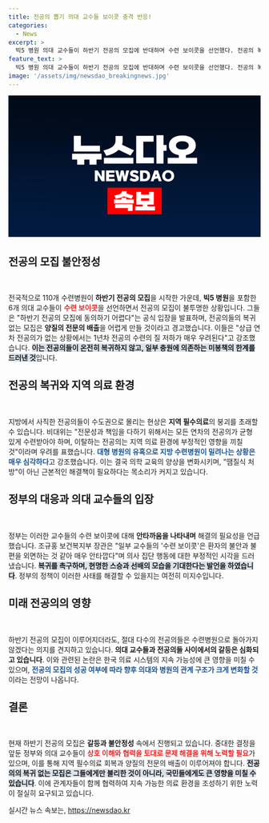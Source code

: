 ```yaml
---
title: 전공의 뽑기 의대 교수들 보이콧 충격 반응!
categories:
  - News
excerpt: >
  빅5 병원 의대 교수들이 하반기 전공의 모집에 반대하며 수련 보이콧을 선언했다. 전공의 복귀 없이는 전문의 양성이 어렵고, 지역 의료도 위축될 것이라 경고한다. 정부는 교수들의 의식변화를 촉구하고 있다.
feature_text: >
  빅5 병원 의대 교수들이 하반기 전공의 모집에 반대하며 수련 보이콧을 선언했다. 전공의 복귀 없이는 전문의 양성이 어렵고, 지역 의료도 위축될 것이라 경고한다. 정부는 교수들의 의식변화를 촉구하고 있다.
image: '/assets/img/newsdao_breakingnews.jpg'
---
```


<p><img src="/assets/img/newsdao_breakingnews.jpg" alt="flaretime 속보" /></p>

<h2 data-ke-size="size26">전공의 모집 불안정성</h2>

<p data-ke-size="size16">&nbsp;</p>

<p>전국적으로 110개 수련병원이 <b>하반기 전공의 모집</b>을 시작한 가운데, <strong>빅5 병원</strong>을 포함한 6개 의대 교수들이 <b><span style="color: #ee2323;">수련 보이콧</span></b>을 선언하면서 전공의 모집이 불투명한 상황입니다. 그들은 "하반기 전공의 모집에 동의하기 어렵다"는 공식 입장을 발표하며, 전공의들의 복귀 없는 모집은 <strong>양질의 전문의 배출</strong>을 어렵게 만들 것이라고 경고했습니다. 이들은 "상급 연차 전공의가 없는 상황에서는 1년차 전공의 수련의 질 저하가 매우 우려된다"고 강조했습니다. <b><span style="background-color: #21538527;">이는 전공의들이 온전히 복귀하지 않고, 일부 충원에 의존하는 미봉책의 한계를 드러낸 것</span></b>입니다.</p>

<h2 data-ke-size="size26">전공의 복귀와 지역 의료 환경</h2>

<p data-ke-size="size16">&nbsp;</p>

<p>지방에서 사직한 전공의들이 수도권으로 몰리는 현상은 <b>지역 필수의료</b>의 붕괴를 초래할 수 있습니다. 비대위는 "전문성과 책임을 다하기 위해서는 모든 연차의 전공의가 균형 있게 수련받아야 하며, 이탈하는 전공의는 지역 의료 환경에 부정적인 영향을 끼칠 것"이라며 우려를 표했습니다. <b><span style="color: #1a5490;">대형 병원의 유혹으로 지방 수련병원이 밀려나는 상황은 매우 심각하다</span></b>고 강조했습니다. 이는 결국 의학 교육의 양상을 변화시키며, "땜질식 처방"이 아닌 근본적인 해결책이 필요하다는 목소리가 커지고 있습니다.</p>

<h2 data-ke-size="size26">정부의 대응과 의대 교수들의 입장</h2>

<p data-ke-size="size16">&nbsp;</p>

<p>정부는 이러한 교수들의 수련 보이콧에 대해 <b>안타까움을 나타내며</b> 해결의 필요성을 언급했습니다. 조규홍 보건복지부 장관은 "일부 교수들의 '수련 보이콧'은 환자의 불안과 불편을 외면하는 것 같아 매우 안타깝다"며 의사 집단 행동에 대한 부정적인 시각을 드러냈습니다. <b><span style="background-color: #21538527;">복귀를 촉구하며, 현명한 스승과 선배의 모습을 기대한다는 발언을 하였습니다</span></b>. 정부의 정책이 이러한 사태를 해결할 수 있을지는 여전히 미지수입니다.</p>

<h2 data-ke-size="size26">미래 전공의의 영향</h2>

<p data-ke-size="size16">&nbsp;</p>

<p>하반기 전공의 모집이 이루어지더라도, 절대 다수의 전공의들은 수련병원으로 돌아가지 않겠다는 의지를 견지하고 있습니다. <b>의대 교수들과 전공의들 사이에서의 갈등은 심화되고 있습니다</b>. 이와 관련된 논란은 한국 의료 시스템의 지속 가능성에 큰 영향을 미칠 수 있으며, <b><span style="color: #1a5490;">전공의 모집의 성공 여부에 따라 향후 의대와 병원의 관계 구조가 크게 변화할 것</span></b>이라는 전망이 나옵니다.</p>

<h2 data-ke-size="size26">결론</h2>

<p data-ke-size="size16">&nbsp;</p>

<p>현재 하반기 전공의 모집은 <b>갈등과 불안정성</b> 속에서 진행되고 있습니다. 중대한 결정을 앞둔 정부와 의대 교수들이 <b><span style="color: #ee2323;">상호 이해와 협력을 토대로 문제 해결을 위해 노력할 필요</span></b>가 있으며, 이를 통해 지역 필수의료 회복과 양질의 전문의 배출이 이루어져야 합니다. <b><span style="background-color: #21538527;">전공의의 복귀 없는 모집은 그들에게만 불리한 것이 아니라, 국민들에게도 큰 영향을 미칠 수 있습니다</span></b>. 이에 관계자들이 함께 협력하여 지속 가능한 의료 환경을 조성하기 위한 노력이 절실히 요구되고 있습니다.</p>
실시간 뉴스 속보는, <a href="https://newsdao.kr" rel="dofollow">https://newsdao.kr</a>


